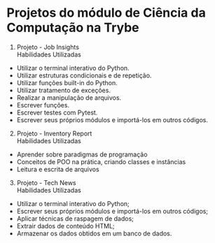 # Projetos do módulo de Ciência da Computação na Trybe
1.  Projeto - Job Insights<br>
Habilidades Utilizadas
- Utilizar o terminal interativo do Python.
- Utilizar estruturas condicionais e de repetição.
- Utilizar funções built-in do Python.
- Utilizar tratamento de exceções.
- Realizar a manipulação de arquivos.
- Escrever funções.
- Escrever testes com Pytest.
- Escrever seus próprios módulos e importá-los em outros códigos.

2.  Projeto - Inventory Report<br>
Habilidades Utilizadas
- Aprender sobre paradigmas de programação
- Conceitos de POO na prática, criando classes e instâncias
- Leitura e escrita de arquivos

3.  Projeto - Tech News<br>
Habilidades Utilizadas
- Utilizar o terminal interativo do Python;
- Escrever seus próprios módulos e importá-los em outros códigos;
- Aplicar técnicas de raspagem de dados;
- Extrair dados de conteúdo HTML;
- Armazenar os dados obtidos em um banco de dados.
